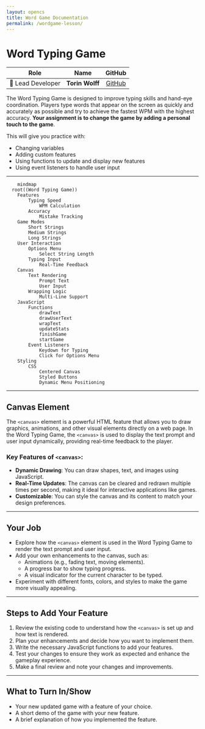 ```yaml
---
layout: opencs
title: Word Game Documentation
permalink: /wordgame-lesson/
---
```



# Word Typing Game


| Role            | Name                 | GitHub |
|:---------------:|:--------------------:|:------:|
| 🧭 Lead Developer | **Torin Wolff**        | [GitHub](https://github.com/TDWolff) |

The Word Typing Game is designed to improve typing skills and hand-eye coordination. Players type words that appear on the screen as quickly and accurately as possible and try to achieve the fastest WPM with the highest accuracy. **Your assignment is to change the game by adding a personal touch to the game**.

This will give you practice with:
- Changing variables
- Adding custom features
- Using functions to update and display new features
- Using event listeners to handle user input

---

```mermaid
    mindmap
  root((Word Typing Game))
    Features
        Typing Speed
            WPM Calculation
        Accuracy
            Mistake Tracking
    Game Modes
        Short Strings
        Medium Strings
        Long Strings
    User Interaction
        Options Menu
            Select String Length
        Typing Input
            Real-Time Feedback
    Canvas
        Text Rendering
            Prompt Text
            User Input
        Wrapping Logic
            Multi-Line Support
    JavaScript
        Functions
            drawText
            drawUserText
            wrapText
            updateStats
            finishGame
            startGame
        Event Listeners
            Keydown for Typing
            Click for Options Menu
    Styling
        CSS
            Centered Canvas
            Styled Buttons
            Dynamic Menu Positioning
```
---

## Canvas Element

The `<canvas>` element is a powerful HTML feature that allows you to draw graphics, animations, and other visual elements directly on a web page. In the Word Typing Game, the `<canvas>` is used to display the text prompt and user input dynamically, providing real-time feedback to the player.

### Key Features of `<canvas>`:
- **Dynamic Drawing**: You can draw shapes, text, and images using JavaScript.
- **Real-Time Updates**: The canvas can be cleared and redrawn multiple times per second, making it ideal for interactive applications like games.
- **Customizable**: You can style the canvas and its content to match your design preferences.

---

## Your Job
- Explore how the `<canvas>` element is used in the Word Typing Game to render the text prompt and user input.
- Add your own enhancements to the canvas, such as:
  - Animations (e.g., fading text, moving elements).
  - A progress bar to show typing progress.
  - A visual indicator for the current character to be typed.
- Experiment with different fonts, colors, and styles to make the game more visually appealing.

---

## Steps to Add Your Feature

1. Review the existing code to understand how the `<canvas>` is set up and how text is rendered.
2. Plan your enhancements and decide how you want to implement them.
3. Write the necessary JavaScript functions to add your features.
4. Test your changes to ensure they work as expected and enhance the gameplay experience.
5. Make a final review and note your changes and improvements.

---

## What to Turn In/Show

- Your new updated game with a feature of your choice.
- A short demo of the game with your new feature.
- A brief explanation of how you implemented the feature.
